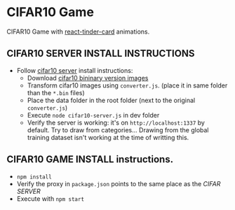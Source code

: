 # CIFAR10 Game 

CIFAR10 Game with [react-tinder-card](https://github.com/3DJakob/react-tinder-card) animations.

## CIFAR10 SERVER INSTALL INSTRUCTIONS
* Follow [cifar10 server](https://npm.io/package/cifar10) install instructions:
  * Download [cifar10 bininary version images](https://www.cs.toronto.edu/~kriz/cifar.html)
  * Transform cifar10 images using `converter.js`. (place it in same folder than the `*.bin` files)
  * Place the data folder in the root folder (next to the original `converter.js`)
  * Execute `node cifar10-server.js` in dev folder
  * Verify the server is working: it's on `http://localhost:1337` by default. Try to draw from categories... Drawing from the global training dataset isn't working at the time of writting this.

## CIFAR10 GAME INSTALL instructions.
* `npm install`
* Verify the proxy in `package.json` points to the same place as the *CIFAR SERVER*
* Execute with `npm start`
